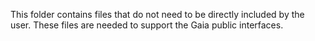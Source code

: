 This folder contains files that do not need to be directly included by the user. These files are needed to support the Gaia public interfaces.
